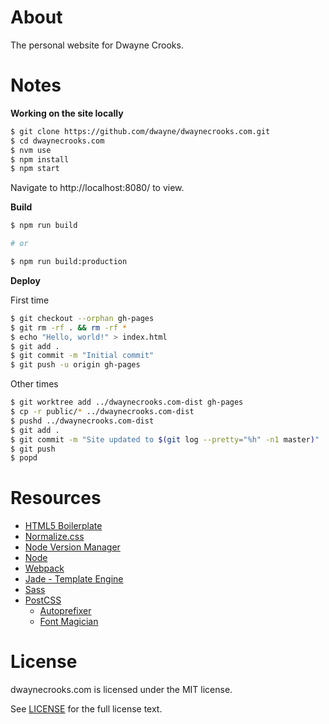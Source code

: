 # About

The personal website for Dwayne Crooks.

# Notes

**Working on the site locally**

```sh
$ git clone https://github.com/dwayne/dwaynecrooks.com.git
$ cd dwaynecrooks.com
$ nvm use
$ npm install
$ npm start
```

Navigate to http://localhost:8080/ to view.

**Build**

```sh
$ npm run build

# or

$ npm run build:production
```

**Deploy**

First time

```sh
$ git checkout --orphan gh-pages
$ git rm -rf . && rm -rf *
$ echo "Hello, world!" > index.html
$ git add .
$ git commit -m "Initial commit"
$ git push -u origin gh-pages
```

Other times

```sh
$ git worktree add ../dwaynecrooks.com-dist gh-pages
$ cp -r public/* ../dwaynecrooks.com-dist
$ pushd ../dwaynecrooks.com-dist
$ git add .
$ git commit -m "Site updated to $(git log --pretty="%h" -n1 master)"
$ git push
$ popd
```

# Resources

- [HTML5 Boilerplate](https://github.com/h5bp/html5-boilerplate)
- [Normalize.css](http://necolas.github.io/normalize.css/)
- [Node Version Manager](https://github.com/creationix/nvm)
- [Node](https://nodejs.org/en/)
- [Webpack](https://webpack.github.io/)
- [Jade - Template Engine](http://jade-lang.com/)
- [Sass](http://sass-lang.com/)
- [PostCSS](https://github.com/postcss/postcss)
  - [Autoprefixer](https://github.com/postcss/autoprefixer)
  - [Font Magician](https://github.com/jonathantneal/postcss-font-magician)

# License

dwaynecrooks.com is licensed under the MIT license.

See [LICENSE](/LICENSE) for the full license text.

